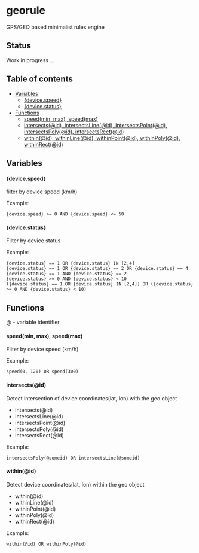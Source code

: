 # georule
GPS/GEO based minimalist rules engine

## Status
Work in progress ...

## Table of contents
- [Variables](#variables)
    * [{device.speed}](#devicespeed)
    * [{device.status}](#devicestatus)
- [Functions](#functions)
    * [speed(min, max), speed(max)](#speedmin-max-speedmax)
    * [intersects(@id), intersectsLine(@id), intersectsPoint(@id), intersectsPoly(@id), intersectsRect(@id)](#intersectsid)
    * [within(@id), withinLine(@id), withinPoint(@id), withinPoly(@id), withinRect(@id)](#withinid)

## Variables
#### {device.speed}
filter by device speed (km/h)

Example:
```gotemplate
{device.speed} >= 0 AND {device.speed} <= 50
```

#### {device.status}
Filter by device status

Example:
```gotemplate
{device.status} == 1 OR {device.status} IN [2,4]
{device.status} == 1 OR {device.status} == 2 OR {device.status} == 4
{device.status} == 1 AND {device.status} == 2 
{device.status} >= 0 AND {device.status} < 10
({device.status} == 1 OR {device.status} IN [2,4]) OR ({device.status} >= 0 AND {device.status} < 10)
```

## Functions
@ - variable identifier

#### speed(min, max), speed(max)
Filter by device speed (km/h)

Example:
```shell script
speed(0, 120) OR speed(300)
```

#### intersects(@id)

Detect intersection of device coordinates(lat, lon) with the geo object

- intersects(@id)
- intersectsLine(@id)
- intersectsPoint(@id)
- intersectsPoly(@id)
- intersectsRect(@id)

Example:
```gotemplate
intersectsPoly(@someid) OR intersectsLine(@someid) 
```

#### within(@id)

Detect device coordinates(lat, lon) within the geo object

- within(@id)
- withinLine(@id)
- withinPoint(@id)
- withinPoly(@id)
- withinRect(@id)

Example:
```gotemplate
within(@id) OR withinPoly(@id) 
```